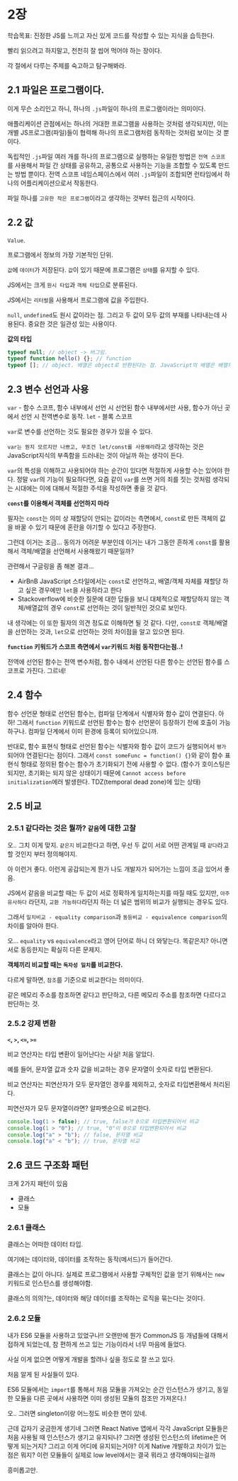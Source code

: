# 2장

학습목표: 진정한 JS를 느끼고 자신 있게 코드를 작성할 수 있는 지식을 습득한다.

빨리 읽으려고 하지말고, 천천히 잘 씹어 먹어야 하는 장이다.

각 절에서 다루는 주제를 숙고하고 탐구해봐라.

## 2.1 파일은 프로그램이다.

이게 무슨 소리인고 하니, 하나의 `.js`파일이 하나의 프로그램이라는 의미이다.

애플리케이션 관점에서는 하나의 거대한 프로그램을 사용하는 것처럼 생각되지만, 이는 개별 JS프로그램(파일)들이 협력해 하나의 프로그램처럼 동작하는 것처럼 보이는 것 뿐이다.

독립적인 `.js`파일 여러 개를 하나의 프로그램으로 실행하는 유일한 방법은 `전역 스코프`를 사용해서 파일 간 상태를 공유하고, 공통으로 사용하는 기능을 조합할 수 있도록 만드는 방법 뿐이다. 전역 스코프 네임스페이스에서 여러 `.js`파일이 조합되면 런타임에서 하나의 어플리케이션으로서 작동한다.

파일 하나를 `고유한 작은 프로그램`이라고 생각하는 것부터 접근의 시작이다.

## 2.2 값

`Value`.

프로그램에서 정보의 가장 기본적인 단위.

`값`에 `데이터`가 저장된다. `값`이 있기 때문에 프로그램은 `상태`를 유지할 수 있다.

JS에서는 크게 `원시 타입`과 `객체 타입`으로 분류된다.

JS에서는 `리터럴`을 사용해서 프로그램에 값을 주입한다.

`null`, `undefined`도 원시 값이라는 점. 그리고 두 값이 모두 값의 부재를 나타내는데 사용된다. 중요한 것은 일관성 있는 사용이다.

**값의 타입**

```javascript
typeof null; // object -> 버그임.
typeof function hello() {}; // function
typeof []; // object. 배열은 object로 반환된다는 점. JavaScript의 배열은 배열의 방식으로 사용할 수 있는 특수 객체라고 했던 것과 연결되어 있을까? 맞다. 언어의 타입 시스템 관점에서는 여전히 '객체'이다.
```

## 2.3 변수 선언과 사용

`var` - 함수 스코프, 함수 내부에서 선언 시 선언된 함수 내부에서만 사용, 함수가 아닌 곳에서 선언 시 전역변수로 동작.
`let` - 블록 스코프

`var`로 변수를 선언하는 것도 필요한 경우가 있을 수 있다.

`var는 뭔지 모르지만 나쁘고, 무조건 let/const를 사용해라`라고 생각하는 것은 JavaScript지식의 부족함을 드러내는 것이 아닐까 하는 생각이 든다.

`var`의 특성을 이해하고 사용되어야 하는 순간이 있다면 적절하게 사용할 수는 있어야 한다. 정말 `var`의 기능이 필요하다면, 요즘 같이 `var`를 쓰면 거의 죄를 짓는 것처럼 생각되는 시대에는 이에 대해서 적절한 주석을 작성하면 좋을 것 같다.

**`const`를 이용해서 객체를 선언하지 마라**

필자는 `const`는 의미 상 재할당이 안되는 값이라는 측면에서, `const`로 만든 객체의 값을 바꿀 수 있기 때문에 혼란을 야기할 수 있다고 주장한다.

그런데 이거는 조금... 동의가 어려운 부분인데 이거는 내가 그동안 흔하게 `const`를 활용해서 객체/배열을 선언해서 사용해왔기 때문일까?

관련해서 구글링을 좀 해본 결과...

- AirBnB JavaScript 스타일에서는 `const`로 선언하고, 배열/객체 자체를 재할당 하고 싶은 경우에만 `let`을 사용하라고 한다
- Stackoverflow에 비슷한 질문에 대한 답들을 보니 대체적으로 재할당하지 않는 객체/배열값의 경우 `const`로 선언하는 것이 일반적인 것으로 보인다.

내 생각에는 이 또한 필자의 의견 정도로 이해하면 될 것 같다. 다만, `const로` 객체/배열을 선언하는 것과, `let`으로 선언하는 것의 차이점을 알고 있으면 된다.

**`function` 키워드가 스코프 측면에서 `var`키워드 처럼 동작한다는점..!**

전역에 선언된 함수는 전역 변수처럼, 함수 내에서 선언된 다른 함수는 선언된 함수를 스코프로 가진다. 그르네!

## 2.4 함수

함수 선언문 형태로 선언된 함수는, 컴파일 단계에서 식별자와 함수 값이 연결된다. 아하! 그래서 `function` 키워드로 선언된 함수는 함수 선언문이 등장하기 전에 호출이 가능하구나. 컴파일 단계에서 이미 환경에 등록이 되어있으니까.

반대로, 함수 표현식 형태로 선언된 함수는 식별자와 함수 값이 코드가 실행되어서 `평가`되어야 연결된다는 점이다. 그래서 `const someFunc = function() {}`와 같이 함수 표현식 형태로 정의된 함수는 함수가 초기화되기 전에 사용할 수 없다.
(함수가 호이스팅은 되지만, 초기화는 되지 않은 상태이기 때문에 `Cannot access before initialization`에러 발생한다. TDZ(temporal dead zone)에 있는 상태)

## 2.5 비교

### 2.5.1 같다라는 것은 뭘까? `같음`에 대한 고찰

오.. 그치 이게 맞지. `같은지` 비교한다고 하면, 우선 두 값이 서로 어떤 관계일 때 `같다`라고 할 것인지 부터 정의해야지.

아 이런거 좋다. 이런게 공감되는게 뭔가 나도 개발자가 되어가는 느낌이 조금 있어서 좋음.

JS에서 같음을 비교할 때는 두 값이 서로 정확하게 일치하는지를 따질 때도 있지만, `아주 유사하다` 라던지, `교환 가능하다`라던지 하는 더 넓은 범위의 비교가 실행되는 경우도 있다.

그래서 `일치비교 - equality comparison`과 `동등비교 - equivalence comparison`의 차이를 알아야 한다.

오... `equality` vs `equivalence`라고 영어 단어로 하니 더 와닿는다. 똑같은지? 아니면 서로 동등한지는 확실히 다른 문제지.

**객체끼리 비교할 때는 `독자성 일치`를 비교한다.**

다르게 말하면, `참조`를 기준으로 비교한다는 의미이다.

같은 메모리 주소를 참조하면 같다고 판단하고, 다른 메모리 주소를 참조하면 다르다고 판단하는 것.

### 2.5.2 강제 변환

**`<`, `>`, `<=`, `>=`**

비교 연산자는 타입 변환이 일어난다는 사실! 처음 알았다.

예를 들어, 문자열 값과 숫자 값을 비교하는 경우 문자열이 숫자로 타입 변환된다.

비교 연산자는 피연산자가 모두 문자열인 경우를 제외하고, 숫자로 타입변환해서 처리된다.

피연산자가 모두 문자열이라면? 알파벳순으로 비교한다.

```javascript
console.log(1 > false); // true, false가 0으로 타입변환되어서 비교
console.log(1 > "0"); // true, "0"이 0으로 타입변환되어서 비교
console.log("a" > "b"); // false, 문자열 비교
console.log("a" < "b"); // true, 문자열 비교
```

## 2.6 코드 구조화 패턴

크게 2가지 패턴이 있음

- 클래스
- 모듈

### 2.6.1 클래스

클래스는 어떠한 데이터 타입.

여기에는 데이터와, 데이터를 조작하는 동작(메서드)가 들어간다.

클래스는 값이 아니다. 실제로 프로그램에서 사용할 구체적인 값을 얻기 위해서는 `new` 키워드로 인스턴스를 생성해야함.

클래스의 의의?는, 데이터와 해당 데이터를 조작하는 로직을 묶는다는 것이다.

### 2.6.2 모듈

내가 ES6 모듈을 사용하고 있었구나!! 오랜만에 뭔가 CommonJS 등 개념들에 대해서 접하게 되었는데, 참 편하게 쓰고 있는 기능이라서 너무 마음에 들었다.

사실 이게 없으면 어떻게 개발을 할려나 싶을 정도로 잘 쓰고 있다.

처음 알게 된 사실들이 있다.

ES6 모듈에서는 `import`를 통해서 처음 모듈을 가져오는 순간 인스턴스가 생기고, 동일한 모듈을 다른 곳에서 사용하면 이미 생성된 모듈의 참조만 가져온다.!

오.. 그러면 singleton이랑 어느정도 비슷한 면이 있네.

근데 갑자기 궁금한게 생기네 그러면 React Native 앱에서 각각 JavaScript 모듈들은 처음 사용될 때 인스턴스가 생기고 유지되나?
그러면 생성된 인스턴스의 lifetime은 어떻게 되는거지?
그리고 이게 어디에 유지되는거야? 이게 Native 개발하고 차이가 있는 점은 뭐지? 이런 모듈들이 실제로 low level에서는 결국 뭐라고 생각해야되는걸까

흥미롭고만.
